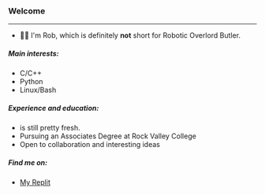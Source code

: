 ### Welcome

---

- 🏳️‍🌈 I'm Rob, which is definitely **not** short for Robotic Overlord Butler.


##### Main interests:

- C/C++
- Python
- Linux/Bash

##### Experience and education: 

- is still pretty fresh. 
- Pursuing an Associates Degree at Rock Valley College
- Open to collaboration and interesting ideas

##### Find me on:

- [My Replit](https://replit.com/@robsamoraj)


<!-- - 👋 Hi, I’m @Yarpirates20
- 👀 I’m interested in music, learning to code and program, books and video games.
- 🌱 I’m currently learning HTML, CSS, and then JavaScript. 
- 💞️ I’m looking to collaborate on anything!
- 📫 How to reach me:
 -->
<!---
Yarpirates20/Yarpirates20 is a ✨ special ✨ repository because its `README.md` (this file) appears on your GitHub profile.
You can click the Preview link to take a look at your changes.
--->
